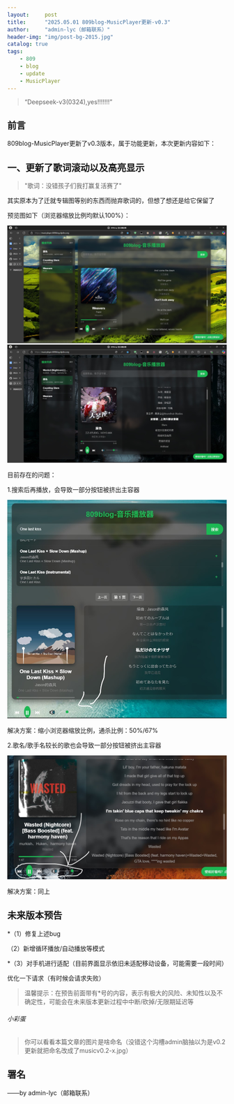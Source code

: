 ```yaml
---
layout:     post
title:      "2025.05.01 809blog-MusicPlayer更新-v0.3"
author:     "admin-lyc（邮箱联系）"
header-img: "img/post-bg-2015.jpg"
catalog: true
tags:
    - 809
    - blog
    - update
    - MusicPlayer
---
```


> “Deepseek-v3(0324),yes!!!!!!!”

## 前言

<p>809blog-MusicPlayer更新了v0.3版本，属于功能更新，本次更新内容如下：</p>

## 一、更新了歌词滚动以及高亮显示

> "歌词：没错孩子们我打赢复活赛了"

<p>其实原本为了迁就专辑图等别的东西而抛弃歌词的，但想了想还是给它保留了</p>

<p>预览图如下（浏览器缩放比例均默认100%）：</p>

![1](/img/musicv0.2-1.jpg "预览图1")
![2](/img/musicv0.2-2.jpg "预览图2")

<p>目前存在的问题：</p>

<p>1.搜索后再播放，会导致一部分按钮被挤出主容器</p>

![3](/img/musicv0.2-4.jpg "预览图3")

<p>解决方案：缩小浏览器缩放比例，通杀比例：50%/67%</p>

<p>2.歌名/歌手名较长的歌也会导致一部分按钮被挤出主容器</p>

![4](/img/musicv0.2-3.jpg "预览图4")

<p>解决方案：同上</p>

## 未来版本预告

<p>*（1）修复上述bug</p>

<p>（2）新增循环播放/自动播放等模式</p>

<p>*（3）对手机进行适配（目前界面显示依旧未适配移动设备，可能需要一段时间）</p>

<p>优化一下请求（有时候会请求失败）</p>

> 温馨提示：在预告前面带有*号的内容，表示有极大的风险、未知性以及不确定性，可能会在未来版本更新过程中中断/砍掉/无限期延迟等

###### 小彩蛋

> 你可以看看本篇文章的图片是啥命名（没错这个沟槽admin脑抽以为是v0.2更新就把命名改成了musicv0.2-x.jpg）

<p id = "build"></p>

## 署名

<p>——by admin-lyc（邮箱联系）</p>
